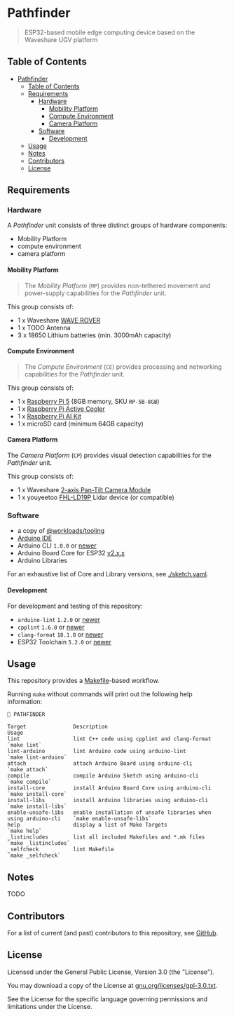 # Pathfinder

> ESP32-based mobile edge computing device based on the Waveshare UGV platform

## Table of Contents

<!-- TOC -->
* [Pathfinder](#pathfinder)
  * [Table of Contents](#table-of-contents)
  * [Requirements](#requirements)
    * [Hardware](#hardware)
      * [Mobility Platform](#mobility-platform)
      * [Compute Environment](#compute-environment)
      * [Camera Platform](#camera-platform)
    * [Software](#software)
      * [Development](#development)
  * [Usage](#usage)
  * [Notes](#notes)
  * [Contributors](#contributors)
  * [License](#license)
<!-- TOC -->

## Requirements

### Hardware

A _Pathfinder_ unit consists of three distinct groups of hardware components:

- Mobility Platform 
- compute environment
- camera platform

#### Mobility Platform

> The _Mobility Platform_ (`MP`) provides non-tethered movement and power-supply capabilities for the _Pathfinder_ unit. 

This group consists of:

- 1 x Waveshare [WAVE ROVER](https://www.waveshare.com/wave-rover.htm)
- 1 x TODO Antenna
- 3 x 18650 Lithium batteries (min. 3000mAh capacity)

#### Compute Environment

> The _Compute Environment_ (`CE`) provides processing and networking capabilities for the _Pathfinder_ unit.

This group consists of:

- 1 x [Raspberry Pi 5](https://www.raspberrypi.com/products/raspberry-pi-5/) (8GB memory, SKU `RP-5B-8GB`)
- 1 x [Raspberry Pi Active Cooler](https://www.raspberrypi.com/products/active-cooler/)
- 1 x [Raspberry Pi AI Kit](https://www.raspberrypi.com/products/ai-kit/)
- 1 x microSD card (minimum 64GB capacity)

#### Camera Platform

The _Camera Platform_ (`CP`) provides visual detection capabilities for the _Pathfinder_ unit.

This group consists of:

- 1 x Waveshare [2-axis Pan-Tilt Camera Module](https://www.waveshare.com/2-axis-pan-tilt-camera-module.htm)
- 1 x youyeetoo [FHL-LD19P](https://wiki.youyeetoo.com/en/Lidar/D300) Lidar device (or compatible)

### Software

- a copy of [@workloads/tooling](https://github.com/workloads/tooling)
- [Arduino IDE](https://www.arduino.cc/en/software)
- Arduino CLI `1.0.0` or [newer](https://arduino.github.io/arduino-cli/)
- Arduino Board Core for ESP32 [v2.x.x](https://github.com/espressif/arduino-esp32)
- Arduino Libraries 
  
For an exhaustive list of Core and Library versions, see [./sketch.yaml](./sketch.yaml).

#### Development

For development and testing of this repository:

* `arduino-lint` `1.2.0` or [newer](https://arduino.github.io/arduino-lint/)
* `cpplint` `1.6.0` or [newer](https://github.com/cpplint/cpplint)
* `clang-format` `18.1.0` or [newer](https://clang.llvm.org/docs/ClangFormat.html)
* ESP32 Toolchain `5.2.0` or [newer](https://docs.espressif.com/projects/esp-idf/en/stable/esp32/get-started/index.html#installation)

## Usage

This repository provides a [Makefile](./Makefile)-based workflow.

Running `make` without commands will print out the following help information:

```text
🧭 PATHFINDER

Target               Description                                                       Usage
lint                 lint C++ code using cpplint and clang-format                      `make lint`
lint-arduino         lint Arduino code using arduino-lint                              `make lint-arduino`
attach               attach Arduino Board using arduino-cli                            `make attach`
compile              compile Arduino Sketch using arduino-cli                          `make compile`
install-core         install Arduino Board Core using arduino-cli                      `make install-core`
install-libs         install Arduino libraries using arduino-cli                       `make install-libs`
enable-unsafe-libs   enable installation of unsafe libraries when using arduino-cli    `make enable-unsafe-libs`
help                 display a list of Make Targets                                    `make help`
_listincludes        list all included Makefiles and *.mk files                        `make _listincludes`
_selfcheck           lint Makefile                                                     `make _selfcheck`
```

## Notes

TODO

## Contributors

For a list of current (and past) contributors to this repository, see [GitHub](https://github.com/workloads/pathfinder/graphs/contributors).

## License

Licensed under the General Public License, Version 3.0 (the "License").

You may download a copy of the License at [gnu.org/licenses/gpl-3.0.txt](https://www.gnu.org/licenses/gpl-3.0.txt).

See the License for the specific language governing permissions and limitations under the License.
